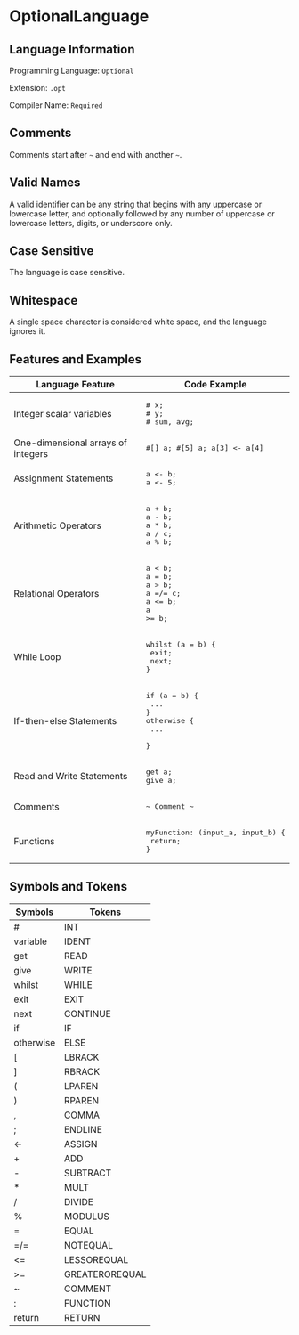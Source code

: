 # OptionalLanguage

## Language Information
Programming Language: `Optional`

Extension: `.opt`

Compiler Name: `Required`

## Comments
Comments start after `~` and end with another `~`.

## Valid Names
A valid identifier can be any string that begins with any uppercase or lowercase letter, and optionally followed by any number of uppercase or lowercase letters, digits, or underscore only.

## Case Sensitive
The language is case sensitive.

## Whitespace
A single space character is considered white space, and the language ignores it.

## Features and Examples
| Language Feature | Code Example |
|----------------------|---------|
|Integer scalar variables|<pre># x;<br># y;<br># sum, avg;</pre>|
|One-dimensional arrays of integers|<pre>#[] a; #[5] a; a[3] <- a[4]</pre>|
|Assignment Statements|<pre>a <- b;<br>a <- 5;</pre>|
|Arithmetic Operators|<pre>a + b;<br>a - b;<br>a * b;<br>a / c;<br>a % b;</pre>|
|Relational Operators|<pre>a < b;<br>a = b;<br>a > b;<br>a =/= c;<br>a <= b;<br>a >= b;</pre>|
|While Loop|<pre>whilst (a = b) {<br>    exit;<br>    next;<br>}</pre>|
|If-then-else Statements|<pre>if (a = b) {<br>    ... <br>}<br>otherwise {<br>    ... <br>}</pre>|
|Read and Write Statements|<pre>get a;<br>give a;</pre>|
|Comments|<pre>~ Comment ~</pre>|
|Functions|<pre>myFunction: (input_a, input_b) {<br>    return;<br>}</pre>|

## Symbols and Tokens
|Symbols|Tokens|
|---------|-----|
|#|INT|
|variable|IDENT|
|get|READ|
|give|WRITE|
|whilst|WHILE|
|exit|EXIT|
|next|CONTINUE|
|if|IF|
|otherwise|ELSE|
|[|LBRACK|
|]|RBRACK|
|(|LPAREN|
|)|RPAREN|
|,|COMMA|
|;|ENDLINE|
|<-|ASSIGN|
|+|ADD|
|-|SUBTRACT|
|*|MULT|
|/|DIVIDE|
|%|MODULUS|
|=|EQUAL|
|=/=|NOTEQUAL|
|<=|LESSOREQUAL|
|>=|GREATEROREQUAL|
|~|COMMENT|
|:|FUNCTION|
|return|RETURN|
